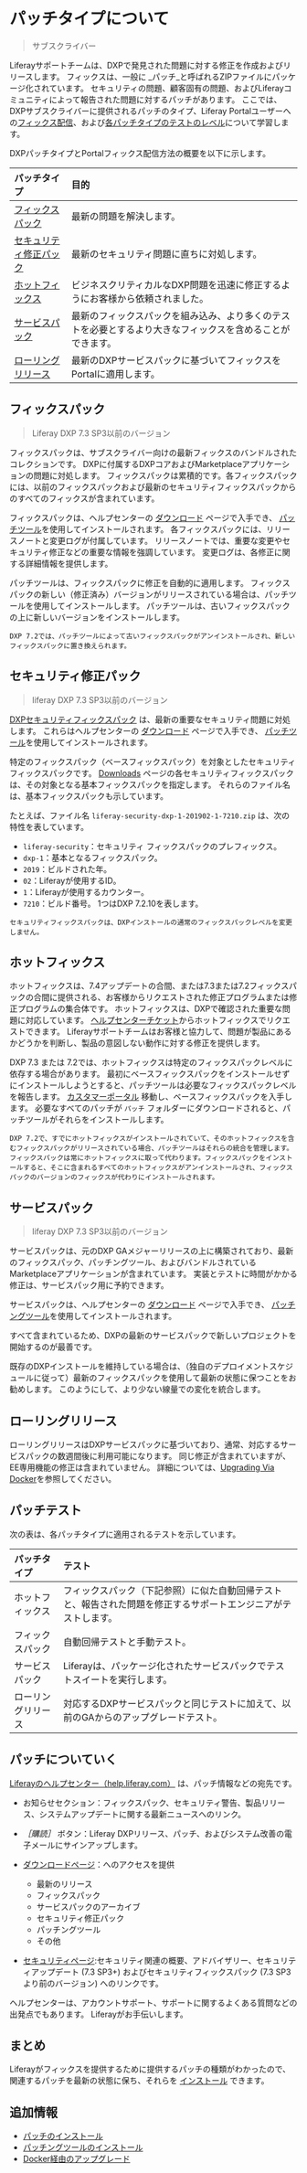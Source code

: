 # パッチタイプについて

> サブスクライバー

Liferayサポートチームは、DXPで発見された問題に対する修正を作成およびリリースします。 フィックスは、一般に _パッチ_と呼ばれるZIPファイルにパッケージ化されています。 セキュリティの問題、顧客固有の問題、およびLiferayコミュニティによって報告された問題に対するパッチがあります。 ここでは、DXPサブスクライバーに提供されるパッチのタイプ、Liferay Portalユーザーへの[フィックス配信](#ce-ga-releases)、および[各パッチタイプのテストのレベル](#patch-testing)について学習します。

DXPパッチタイプとPortalフィックス配信方法の概要を以下に示します。

| パッチタイプ                             | 目的                                                    |
|:---------------------------------- |:----------------------------------------------------- |
| [フィックスパック](#fix-packs)             | 最新の問題を解決します。                                          |
| [セキュリティ修正パック](#security-fix-packs) | 最新のセキュリティ問題に直ちに対処します。                                 |
| [ホットフィックス](#hotfixes)              | ビジネスクリティカルなDXP問題を迅速に修正するようにお客様から依頼されました。              |
| [サービスパック](#service-packs)          | 最新のフィックスパックを組み込み、より多くのテストを必要とするより大きなフィックスを含めることができます。 |
| [ローリングリリース](#rolling-releases)     | 最新のDXPサービスパックに基づいてフィックスをPortalに適用します。                 |

## フィックスパック

> Liferay DXP 7.3 SP3以前のバージョン

フィックスパックは、サブスクライバー向けの最新フィックスのバンドルされたコレクションです。 DXPに付属するDXPコアおよびMarketplaceアプリケーションの問題に対処します。 フィックスパックは累積的です。各フィックスパックには、以前のフィックスパックおよび最新のセキュリティフィックスパックからのすべてのフィックスが含まれています。

フィックスパックは、ヘルプセンターの [ダウンロード](https://customer.liferay.com/downloads) ページで入手でき、 [パッチツール](./installing-patches-for-dxp-7-3-and-earlier.md)を使用してインストールされます。 各フィックスパックには、リリースノートと変更ログが付属しています。 リリースノートでは、重要な変更やセキュリティ修正などの重要な情報を強調しています。 変更ログは、各修正に関する詳細情報を提供します。

パッチツールは、フィックスパックに修正を自動的に適用します。 フィックスパックの新しい（修正済み）バージョンがリリースされている場合は、パッチツールを使用してインストールします。 パッチツールは、古いフィックスパックの上に新しいバージョンをインストールします。

```{important}
DXP 7.2では、パッチツールによって古いフィックスパックがアンインストールされ、新しいフィックスパックに置き換えられます。
```

## セキュリティ修正パック

> liferay DXP 7.3 SP3以前のバージョン

[DXPセキュリティフィックスパック](https://help.liferay.com/hc/en-us/articles/360035038331) は、最新の重要なセキュリティ問題に対処します。 これらはヘルプセンターの [ダウンロード](https://customer.liferay.com/downloads) ページで入手でき、 [パッチツール](./installing-patches-for-dxp-7-3-and-earlier.md)を使用してインストールされます。

特定のフィックスパック（ベースフィックスパック）を対象としたセキュリティフィックスパックです。 [Downloads](https://customer.liferay.com/downloads) ページの各セキュリティフィックスパックは、その対象となる基本フィックスパックを指定します。 それらのファイル名は、基本フィックスパックも示しています。

たとえば、ファイル名 `liferay-security-dxp-1-201902-1-7210.zip` は、次の特性を表しています。

* `liferay-security`：セキュリティ フィックスパックのプレフィックス。
* `dxp-1`：基本となるフィックスパック。
*  `2019`：ビルドされた年。
* `02`：Liferayが使用するID。
* `1`：Liferayが使用するカウンター。
* `7210`：ビルド番号。 1つはDXP 7.2.10を表します。

```{note}
セキュリティフィックスパックは、DXPインストールの通常のフィックスパックレベルを変更しません。
```

## ホットフィックス

ホットフィックスは、7.4アップデートの合間、または7.3または7.2フィックスパックの合間に提供される、お客様からリクエストされた修正プログラムまたは修正プログラムの集合体です。 ホットフィックスは、DXPで確認された重要な問題に対応しています。  [ヘルプセンターチケット](https://help.liferay.com/hc)からホットフィックスでリクエストできます。 Liferayサポートチームはお客様と協力して、問題が製品にあるかどうかを判断し、製品の意図しない動作に対する修正を提供します。

DXP 7.3 または 7.2では、ホットフィックスは特定のフィックスパックレベルに依存する場合があります。 最初にベースフィックスパックをインストールせずにインストールしようとすると、パッチツールは必要なフィックスパックレベルを報告します。 [カスタマーポータル](https://customer.liferay.com/downloads) 移動し、ベースフィックスパックを入手します。 必要なすべてのパッチが `パッチ` フォルダーにダウンロードされると、パッチツールがそれらをインストールします。

```{important}
DXP 7.2で、すでにホットフィックスがインストールされていて、そのホットフィックスを含むフィックスパックがリリースされている場合、パッチツールはそれらの統合を管理します。 フィックスパックは常にホットフィックスに取って代わります。フィックスパックをインストールすると、そこに含まれるすべてのホットフィックスがアンインストールされ、フィックスパックのバージョンのフィックスが代わりにインストールされます。
```

## サービスパック

> liferay DXP 7.3 SP3以前のバージョン

サービスパックは、元のDXP GAメジャーリリースの上に構築されており、最新のフィックスパック、パッチングツール、およびバンドルされているMarketplaceアプリケーションが含まれています。 実装とテストに時間がかかる修正は、サービスパック用に予約できます。

サービスパックは、ヘルプセンターの [ダウンロード](https://customer.liferay.com/downloads) ページで入手でき、 [パッチングツール](./installing-patches-for-dxp-7-3-and-earlier.md)を使用してインストールされます。

すべて含まれているため、DXPの最新のサービスパックで新しいプロジェクトを開始するのが最善です。

既存のDXPインストールを維持している場合は、（独自のデプロイメントスケジュールに従って）最新のフィックスパックを使用して最新の状態に保つことをお勧めします。 このようにして、より少ない線量での変化を統合します。

## ローリングリリース

ローリングリリースはDXPサービスパックに基づいており、通常、対応するサービスパックの数週間後に利用可能になります。 同じ修正が含まれていますが、EE専用機能の修正は含まれていません。 詳細については、[Upgrading Via Docker](../../upgrading-liferay/upgrade-basics/upgrading-via-docker.md)を参照してください。

## パッチテスト

次の表は、各パッチタイプに適用されるテストを示しています。

| パッチタイプ    | テスト                                                     |
|:--------- |:------------------------------------------------------- |
| ホットフィックス  | フィックスパック（下記参照）に似た自動回帰テストと、報告された問題を修正するサポートエンジニアがテストします。 |
| フィックスパック  | 自動回帰テストと手動テスト。                                          |
| サービスパック   | Liferayは、パッケージ化されたサービスパックでテストスイートを実行します。                |
| ローリングリリース | 対応するDXPサービスパックと同じテストに加えて、以前のGAからのアップグレードテスト。            |

## パッチについていく

[Liferayのヘルプセンター（help.liferay.com）](https://help.liferay.com/hc) は、パッチ情報などの宛先です。

* お知らせセクション：フィックスパック、セキュリティ警告、製品リリース、システムアップデートに関する最新ニュースへのリンク。

* *［購読］* ボタン：Liferay DXPリリース、パッチ、およびシステム改善の電子メールにサインアップします。

* [ダウンロードページ](https://customer.liferay.com/downloads)：へのアクセスを提供

    * 最新のリリース
    * フィックスパック
    * サービスパックのアーカイブ
    * セキュリティ修正パック
    * パッチングツール
    * その他

* [セキュリティページ](https://help.liferay.com/hc/en-us/categories/360000892792-Security):セキュリティ関連の概要、アドバイザリー、セキュリティアップデート (7.3 SP3+) およびセキュリティフィックスパック (7.3 SP3 より前のバージョン) へのリンクです。

ヘルプセンターは、アカウントサポート、サポートに関するよくある質問などの出発点でもあります。 Liferayがお手伝いします。

## まとめ

Liferayがフィックスを提供するために提供するパッチの種類がわかったので、関連するパッチを最新の状態に保ち、それらを [インストール](./installing-patches-for-dxp-7-3-and-earlier.md) できます。

## 追加情報

* [パッチのインストール](./installing-patches-for-dxp-7-3-and-earlier.md)
* [パッチングツールのインストール](../reference/installing-the-patching-tool.md)
* [Docker経由のアップグレード](../../upgrading-liferay/upgrade-basics/upgrading-via-docker.md)